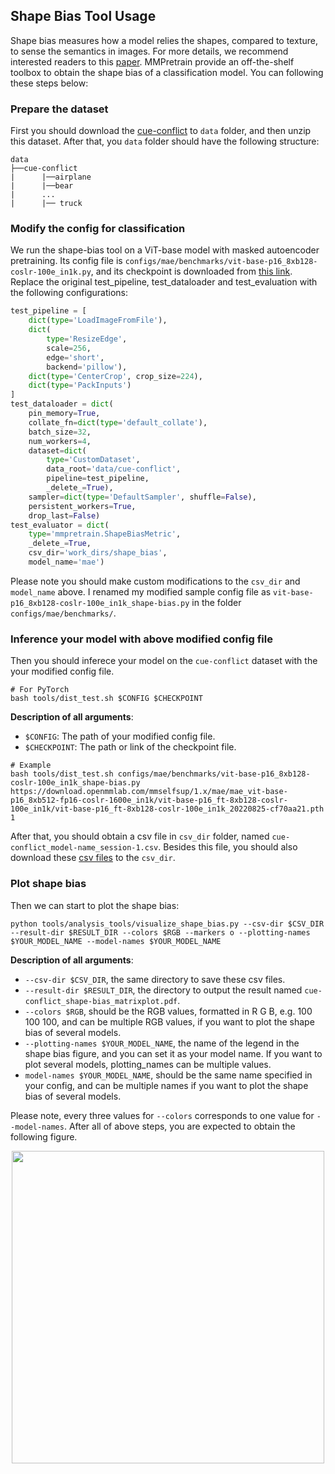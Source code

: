 ## Shape Bias Tool Usage

Shape bias measures how a model relies the shapes, compared to texture, to sense the semantics in images. For more details,
we recommend interested readers to this [paper](https://arxiv.org/abs/2106.07411). MMPretrain provide an off-the-shelf toolbox to
obtain the shape bias of a classification model. You can following these steps below:

### Prepare the dataset

First you should download the [cue-conflict](https://github.com/bethgelab/model-vs-human/releases/download/v0.1/cue-conflict.tar.gz) to `data` folder,
and then unzip this dataset. After that, you `data` folder should have the following structure:

```text
data
├──cue-conflict
|      |──airplane
|      |──bear
|      ...
|      |── truck
```

### Modify the config for classification

We run the shape-bias tool on a ViT-base model with masked autoencoder pretraining. Its config file is `configs/mae/benchmarks/vit-base-p16_8xb128-coslr-100e_in1k.py`, and its checkpoint is downloaded from [this link](https://download.openmmlab.com/mmselfsup/1.x/mae/mae_vit-base-p16_8xb512-fp16-coslr-1600e_in1k/vit-base-p16_ft-8xb128-coslr-100e_in1k/vit-base-p16_ft-8xb128-coslr-100e_in1k_20220825-cf70aa21.pth). Replace the original test_pipeline, test_dataloader and test_evaluation with the following configurations:

```python
test_pipeline = [
    dict(type='LoadImageFromFile'),
    dict(
        type='ResizeEdge',
        scale=256,
        edge='short',
        backend='pillow'),
    dict(type='CenterCrop', crop_size=224),
    dict(type='PackInputs')
]
test_dataloader = dict(
    pin_memory=True,
    collate_fn=dict(type='default_collate'),
    batch_size=32,
    num_workers=4,
    dataset=dict(
        type='CustomDataset',
        data_root='data/cue-conflict',
        pipeline=test_pipeline,
        _delete_=True),
    sampler=dict(type='DefaultSampler', shuffle=False),
    persistent_workers=True,
    drop_last=False)
test_evaluator = dict(
    type='mmpretrain.ShapeBiasMetric',
    _delete_=True,
    csv_dir='work_dirs/shape_bias',
    model_name='mae')
```

Please note you should make custom modifications to the `csv_dir` and `model_name` above. I renamed my modified sample config file as `vit-base-p16_8xb128-coslr-100e_in1k_shape-bias.py` in the folder `configs/mae/benchmarks/`.

### Inference your model with above modified config file

Then you should inferece your model on the `cue-conflict` dataset with the your modified config file.

```shell
# For PyTorch
bash tools/dist_test.sh $CONFIG $CHECKPOINT
```

**Description of all arguments**:

- `$CONFIG`: The path of your modified config file.
- `$CHECKPOINT`: The path or link of the checkpoint file.

```shell
# Example
bash tools/dist_test.sh configs/mae/benchmarks/vit-base-p16_8xb128-coslr-100e_in1k_shape-bias.py https://download.openmmlab.com/mmselfsup/1.x/mae/mae_vit-base-p16_8xb512-fp16-coslr-1600e_in1k/vit-base-p16_ft-8xb128-coslr-100e_in1k/vit-base-p16_ft-8xb128-coslr-100e_in1k_20220825-cf70aa21.pth 1
```

After that, you should obtain a csv file in `csv_dir` folder, named `cue-conflict_model-name_session-1.csv`. Besides this file, you should also download these [csv files](https://github.com/bethgelab/model-vs-human/tree/master/raw-data/cue-conflict) to the
`csv_dir`.

### Plot shape bias

Then we can start to plot the shape bias:

```shell
python tools/analysis_tools/visualize_shape_bias.py --csv-dir $CSV_DIR --result-dir $RESULT_DIR --colors $RGB --markers o --plotting-names $YOUR_MODEL_NAME --model-names $YOUR_MODEL_NAME
```

**Description of all arguments**:

- `--csv-dir $CSV_DIR`, the same directory to save these csv files.
- `--result-dir $RESULT_DIR`, the directory to output the result named `cue-conflict_shape-bias_matrixplot.pdf`.
- `--colors $RGB`, should be the RGB values, formatted in R G B, e.g. 100 100 100, and can be multiple RGB values, if you want to plot the shape bias of several models.
- `--plotting-names $YOUR_MODEL_NAME`, the name of the legend in the shape bias figure, and you can set it as your model name. If you want to plot several models, plotting_names can be multiple values.
- `model-names $YOUR_MODEL_NAME`, should be the same name specified in your config, and can be multiple names if you want to plot the shape bias of several models.

Please note, every three values for `--colors` corresponds to one value for `--model-names`. After all of above steps, you are expected to obtain the following figure.

<div align="center">
<img src="https://github.com/open-mmlab/mmpretrain/assets/42371271/dc608d06-43eb-4860-bb70-486ed2a3f927" width="500" />
</div>
